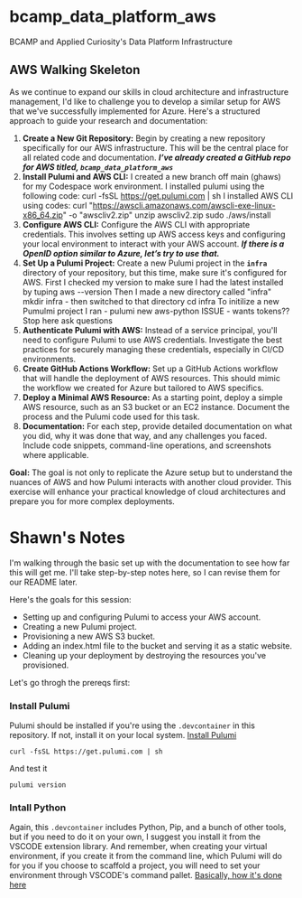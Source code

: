 # bcamp_data_platform_aws

BCAMP and Applied Curiosity's Data Platform Infrastructure

## AWS Walking Skeleton

As we continue to expand our skills in cloud architecture and infrastructure management, I'd like to challenge you to develop a similar setup for AWS that we've successfully implemented for Azure. Here's a structured approach to guide your research and documentation:

1. **Create a New Git Repository:**
   Begin by creating a new repository specifically for our AWS infrastructure. This will be the central place for all related code and documentation. **_I’ve already created a GitHub repo for AWS titled, `bcamp_data_platform_aws`_**
2. **Install Pulumi and AWS CLI:**
   I created a new branch off main (ghaws) for my Codespace work environment.
   I installed pulumi using the following code: curl -fsSL https://get.pulumi.com | sh
   I installed AWS CLI using codes:
   curl "https://awscli.amazonaws.com/awscli-exe-linux-x86_64.zip" -o "awscliv2.zip"
   unzip awscliv2.zip
   sudo ./aws/install
3. **Configure AWS CLI:**
   Configure the AWS CLI with appropriate credentials. This involves setting up AWS access keys and configuring your local environment to interact with your AWS account. **_If there is a OpenID option similar to Azure, let’s try to use that._**
4. **Set Up a Pulumi Project:**
   Create a new Pulumi project in the **`infra`** directory of your repository, but this time, make sure it's configured for AWS.
   First I checked my version to make sure I had the latest installed by tuping aws --version
   Then I made a new directory called "infra" mkdir infra - then switched to that directory cd infra
   To initilize a new Pumulmi project I ran - pulumi new aws-python
   ISSUE - wants tokens?? Stop here ask questions
5. **Authenticate Pulumi with AWS:**
   Instead of a service principal, you'll need to configure Pulumi to use AWS credentials. Investigate the best practices for securely managing these credentials, especially in CI/CD environments.
6. **Create GitHub Actions Workflow:**
   Set up a GitHub Actions workflow that will handle the deployment of AWS resources. This should mimic the workflow we created for Azure but tailored to AWS specifics.
7. **Deploy a Minimal AWS Resource:**
   As a starting point, deploy a simple AWS resource, such as an S3 bucket or an EC2 instance. Document the process and the Pulumi code used for this task.
8. **Documentation:**
   For each step, provide detailed documentation on what you did, why it was done that way, and any challenges you faced. Include code snippets, command-line operations, and screenshots where applicable.

**Goal:**
The goal is not only to replicate the Azure setup but to understand the nuances of AWS and how Pulumi interacts with another cloud provider. This exercise will enhance your practical knowledge of cloud architectures and prepare you for more complex deployments.

# Shawn's Notes

I'm walking through the basic set up with the documentation to see how far this will get me. I'll take step-by-step notes here, so I can revise them for our README later.

Here's the goals for this session:

- Setting up and configuring Pulumi to access your AWS account.
- Creating a new Pulumi project.
- Provisioning a new AWS S3 bucket.
- Adding an index.html file to the bucket and serving it as a static website.
- Cleaning up your deployment by destroying the resources you've provisioned.

Let's go throgh the prereqs first:

### Install Pulumi

Pulumi should be installed if you're using the `.devcontainer` in this repository. If not, install it on your local system. [Install Pulumi](https://www.pulumi.com/docs/clouds/aws/get-started/begin/#install-pulumi)

```
curl -fsSL https://get.pulumi.com | sh
```

And test it

```
pulumi version
```

### Intall Python

Again, this `.devcontainer` includes Python, Pip, and a bunch of other tools, but if you need to do it on your own, I suggest you install it from the VSCODE extension library. And remember, when creating your virtual environment, if you create it from the command line, which Pulumi will do for you if you choose to scaffold a project, you will need to set your environment through VSCODE's command pallet.
[Basically, how it's done here](https://code.visualstudio.com/docs/python/environments#_create-a-conda-environment-in-the-terminal)
